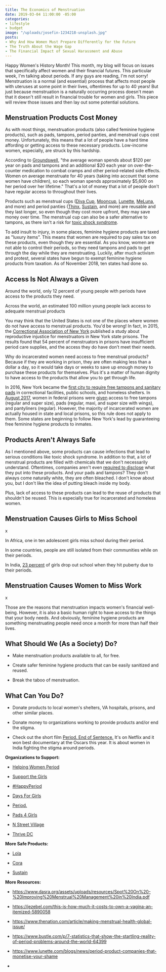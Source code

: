 ```yaml
---
title: The Economics of Menstruation
date: 2019-03-04 11:00:00 -05:00
categories:
- lifestyle
- budget
image: "/uploads/josefin-1234218-unsplash.jpg"
posts:
- Why And How Women Must Prepare Differently for the Future
- The Truth About the Wage Gap
- The Financial Impact of Sexual Harassment and Abuse
---
```


Happy Women's History Month! This month, my blog will focus on issues that specifically affect women and their financial futures. This particular week, I'm talking about periods. If any guys are reading, I'm not sorry! Menstruation is a normal (and essential) process that affects most people with uteruses at some point in their lives, oftentimes for up to 40 years! But just because menstruation is a naturally occurring process doesn't mean that it doesn't still result in financial trouble for women and girls. This piece will review those issues and then lay out some potential solutions.

## Menstruation Products Cost Money

As with most things, menstruation products (also called feminine hygiene products), such as pads, tampons, period panties, and menstrual cups cost money. Unfortunately, this means that a lot of people have a hard time affording or getting access to these necessary products. Low-income women, especially, are struck by this hardship.

According to [Groundswell](https://groundswell.org/women-spend-hundreds-of-extra-dollars-per-year-heres-one-easy-out/), "the average woman spends about $120 per year on pads and tampons and an additional $20 each year on over-the-counter medication to combat cramps and other period-related side effects. Women on average menstruate for 40 years (taking into account that some women have children), so each woman spends approximately $5,600 on her period over her lifetime." That's a lot of money that a lot of people don't have regular access to throughout their lives.

Products such as menstrual cups ([Diva Cup](https://divacup.com/), [Mooncup](https://www.mooncup.co.uk/), [Lunette](https://store.lunette.com/), [MeLuna](https://meluna-usa.com/), and more) and period panties ([Thinx](https://www.shethinx.com), [Sustain](https://www.sustainnatural.com), and more) are reusable and they last longer, so even though they cost more upfront, they may save money over time. The menstrual cup can also be a safer alternative to tampons, as there isn't a risk for [toxic shock syndrome](https://www.mayoclinic.org/diseases-conditions/toxic-shock-syndrome/symptoms-causes/syc-20355384).

To add insult to injury, in some places, feminine hygiene products are taxed as "luxury items". This means that women are required to pay sales tax on these products, even though they are essential.  As you know, women are not able to control their periods, so they need tampons and pads to get through the day while they are menstruating. Luckily, after much activism and protest, several states have begun to exempt feminine hygiene products from taxation. As of November 2018, ten states had done so.

## Access Is Not Always a Given

Around the world, only 12 percent of young people with periods have access to the products they need.

Across the world, an estimated 100 million young people lack access to adequate menstrual products

You may think that the United States is not one of the places where women do not have access to menstrual products. You'd be wrong! In fact, in 2015, the [Correctional Association of New York](https://www.correctionalassociation.org/) published a study about reproductive injustice for menstruators in New York state prisons. The results found that 54 percent of menstruators in prisons have insufficient period care supplies, and the access they do have don’t meet their needs.

Why do incarcerated women need access to free menstrual products? Because if they are working in prison, they are often making less than a dollar a day, so it would take days or weeks to save up enough money to purchase these products for themselves. Plus it's a matter of human dignity to have access to the products that allow you to get through life.

In 2016, New York became the [first city to require free tampons and sanitary pads](https://www.today.com/health/free-tampons-some-nyc-public-schools-will-provide-feminine-hygiene-t80766) in correctional facilities, public schools, and homeless shelters. In [August 2017](https://www.huffingtonpost.com/entry/federal-prisons-pads-tampons_us_59930a82e4b09096429a16e0), women in federal prisons were [given](https://www.bop.gov/policy/om/001_2017.pdf) access to free tampons (regular and super size), pads (regular, maxi, and super size with wings), and pantyliners (regular). However, the majority of incarcerated women are actually housed in state and local prisons, so this rule does not apply to them. Some states are beginning to follow New York's lead by guaranteeing free feminine hygiene products to inmates.

## Products Aren't Always Safe

As I mentioned above, some products can cause infections that lead to serious conditions like toxic shock syndrome. In addition to that, a lot of menstrual products are filled with chemicals that we don't necessarily understand. Oftentimes, companies aren't even [required to disclose](https://www.nytimes.com/2017/05/24/well/live/period-activists-want-tampon-makers-to-disclose-ingredients.html) what they put into these products. And your pads and tampons? They don't always come naturally white, they are often bleached. I don't know about you, but I don't like the idea of putting bleach inside my body.

Plus, lack of access to these products can lead to the reuse of products that shouldn't be reused. This is especially true for incarcerated and homeless women.

## Menstruation Causes Girls to Miss School

x

In Africa, one in ten adolescent girls miss school during their period.

In some countries, people are still isolated from their communities while on their periods.

In India, [23 percent](https://www.dasra.org/assets/uploads/resources/Spot%20On%20-%20Improving%20Menstrual%20Management%20in%20India.pdf) of girls drop out school when they hit puberty due to their periods.

## Menstruation Causes Women to Miss Work

x

Those are the reasons that menstruation impacts women's financial well-being. However, it is also a basic human right to have access to the things that your body needs. And obviously, feminine hygiene products are something menstruating people need once a month for more than half their lives.

## What Should We (As a Society) Do?

* Make menstruation products available to all, for free.

* Create safer feminine hygiene products that can be easily sanitized and reused.

* Break the taboo of menstruation.

## What Can You Do?

* Donate products to local women's shelters, VA hospitals, prisons, and other similar places.

* Donate money to organizations working to provide products and/or end the stigma.

* Check out the short film [Period. End of Sentence.](https://www.netflix.com/title/81074663) It's on Netflix and it won best documentary at the Oscars this year. It is about women in India fighting the stigma around periods.

**Organizations to Support:**

* [Helping Women Period](https://www.helpingwomenperiod.org/)

* [Support the Girls](https://isupportthegirls.org/)

* [#HappyPeriod](http://hashtaghappyperiod.org/)

* [Days For Girls](https://www.daysforgirls.org/)

* [Period.](https://www.period.org/)

* [Pads 4 Girls](https://lunapads.com/pages/pads4girls)

* [N Street Village](https://www.nstreetvillage.org/)

* [Thrive DC](https://www.thrivedc.org/)

**More Safe Products:**

* [Lola](https://www.mylola.com)

* [Cora](https://cora.life/)

* [Sustain](https://www.sustainnatural.com)

**More Resources:**

* https://www.dasra.org/assets/uploads/resources/Spot%20On%20-%20Improving%20Menstrual%20Management%20in%20India.pdf

* https://jezebel.com/this-is-how-much-it-costs-to-own-a-vagina-an-itemized-5890058

* https://www.thenation.com/article/making-menstrual-health-global-issue/

* https://www.bustle.com/p/7-statistics-that-show-the-startling-reality-of-period-problems-around-the-world-64399

* https://www.lunette.com/blogs/news/period-product-companies-that-monetise-your-shame

* 